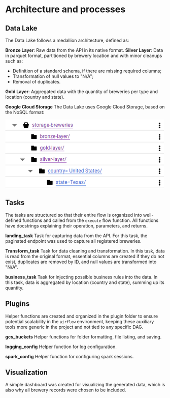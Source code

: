 # Architecture and processes

## Data Lake

The Data Lake follows a medallion architecture, defined as:

**Bronze Layer**: Raw data from the API in its native format.
**Silver Layer**: Data in parquet format, partitioned by brewery location and with minor cleanups such as:
- Definition of a standard schema, if there are missing required columns;
- Transformation of null values to "N/A";
- Removal of duplicates.

**Gold Layer**: Aggregated data with the quantity of breweries per type and location (country and state).

**Google Cloud Storage**
The Data Lake uses Google Cloud Storage, based on the NoSQL format:

![GCS](../images/gcs_structure.png)


## Tasks

The tasks are structured so that their entire flow is organized into well-defined functions and called from the `execute` flow function. All functions have docstrings explaining their operation, parameters, and returns.

**landing_task**
Task for capturing data from the API.
For this task, the paginated endpoint was used to capture all registered breweries.

**Transform_task**
Task for data cleaning and transformation.
In this task, data is read from the original format, essential columns are created if they do not exist, duplicates are removed by ID, and null values are transformed into "N/A".

**business_task**
Task for injecting possible business rules into the data.
In this task, data is aggregated by location (country and state), summing up its quantity.

## Plugins

Helper functions are created and organized in the plugin folder to ensure potential scalability in the `airflow` environment, keeping these auxiliary tools more generic in the project and not tied to any specific DAG.

**gcs_buckets**
Helper functions for folder formatting, file listing, and saving.

**logging_config**
Helper function for log configuration.

**spark_config**
Helper function for configuring spark sessions.

## Visualization

A simple dashboard was created for visualizing the generated data, which is also why all brewery records were chosen to be included.
